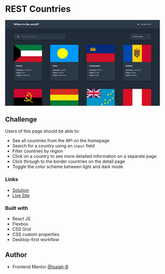 # REST Countries

![](public/images/screenshot.png)


## Challenge

Users of this page should be able to:

- See all countries from the API on the homepage
- Search for a country using an `input` field
- Filter countries by region
- Click on a country to see more detailed information on a separate page
- Click through to the border countries on the detail page
- Toggle the color scheme between light and dark mode

### Links

- [Solution](https://www.frontendmentor.io/solutions/rest-countries-using-react-m_qtWASFfd)
- [Live Site](https://peaceful-flan-6507db.netlify.app/)

### Built with

- React JS
- Flexbox
- CSS Grid
- CSS custom properties
- Desktop-first workflow

## Author

- Frontend Mentor [@Isaiah-B](https://www.frontendmentor.io/profile/Isaiah-B)

